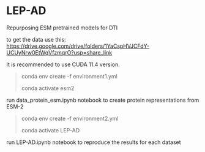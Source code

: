 # LEP-AD
Repurposing ESM pretrained models for DTI 

to get the data use this:
https://drive.google.com/drive/folders/1YaCspHVJCFdY-UCUyNrw0EtWqVfzmqrO?usp=share_link

It is recommended to use CUDA 11.4 version.
> conda env create -f environment1.yml
> 
> conda activate esm2

run data_protein_esm.ipynb notebook to create protein representations from ESM-2

> conda env create -f environment2.yml
> 
> conda activate LEP-AD

run LEP-AD.ipynb notebook to reproduce the results for each dataset
